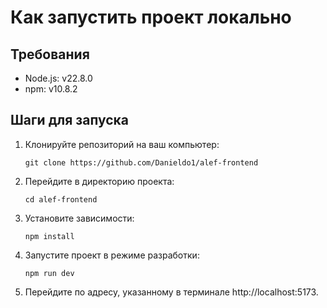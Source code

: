 # Как запустить проект локально

## Требования

- Node.js: v22.8.0
- npm: v10.8.2

## Шаги для запуска

1. Клонируйте репозиторий на ваш компьютер:
   ```
   git clone https://github.com/Danieldo1/alef-frontend
   ```

2. Перейдите в директорию проекта:
   ```
   cd alef-frontend
   ```

3. Установите зависимости:
   ```
   npm install
   ```

4. Запустите проект в режиме разработки:
   ```
   npm run dev
   ```

5. Перейдите по адресу, указанному в терминале http://localhost:5173.
